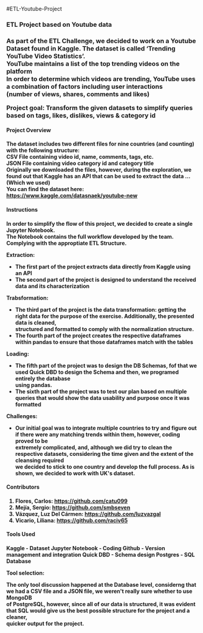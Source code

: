 #ETL-Youtube-Project

<h3>ETL Project based on Youtube data<h3>


As part of the ETL Challenge, we decided to work on a Youtube Dataset found in Kaggle.
The dataset is called ‘Trending YouTube Video Statistics’.  
YouTube maintains a list of the top trending videos on the platform  
In order to determine which videos are trending, YouTube uses a combination of factors including user interactions  
(number of views, shares, comments and likes)  

Project goal: Transform the given datasets to simplify queries based on tags, likes, dislikes, views & category id   


<h4>Project Overview<h4>  
 

The dataset includes two different files for nine countries (and counting) with the following structure:    
CSV File containing video id, name, comments, tags, etc.  
JSON File containing video category id and category title  
Originally we downloaded the files, however, during the exploration, we found out that Kaggle has an API that can be used to extract the data … (Which we used)  
You can find the dataset here:  
https://www.kaggle.com/datasnaek/youtube-new  


<h4>Instructions<h4>  

In order to simplify the flow of this project, we decided to create a single Jupyter Notebook.  
The Notebook contains the full workflow developed by the team. Complying with the approptiate ETL Structure.  

Extraction:  

- The first part of the project extracts data directly from Kaggle using an API  
- The second part of the project is designed to understand the received data and its characterization  

Trabsformation:  

- The third part of the project is the data transformation: getting the right data for the purpose of the exercise. Additionally, the presented data is cleaned,  
structured and formatted to comply with the normalization structure.  
- The fourth part of the project creates the respective dataframes within pandas to ensure that those dataframes match with the tables  

Loading:  

- The fifth part of the project was to design the DB Schemas, fof that we used Quick DBD to design the Schema and then, we programed entirely the database  
using pandas.  
- The sixth part of the project was to test our plan based on multiple queries that would show the data usability and purpose once it was formatted

Challenges:  

- Our initial goal was to integrate multiple countries to try and figure out if there were any matching trends within them, however, coding proved to be  
extremely complicated, and, although we did try to clean the respective datasets, considering the time given and the extent of the cleansing required  
we decided to stick to one country and develop the full process. As is shown, we decided to work with UK's dataset.  


<h4>Contributors<h4>  

1. Flores, Carlos: https://github.com/catu099  
3. Mejía, Sergio: https://github.com/smbseven  
4. Vázquez, Luz Del Cármen: https://github.com/luzvazgal  
5. Vicario, Liliana: https://github.com/raciv65  
  

<h4>Tools Used<h4>  
  Kaggle - Dataset  
  Jupyter Notebook - Coding  
  Github - Version management and integration  
  Quick DBD - Schema design  
  Postgres - SQL Database  
  
  Tool selection:  
  
  The only tool discussion happened at the Database level, considerng that we had a CSV file and a JSON file, we weren't really sure whether to use MongoDB  
  of PostgreSQL, however, since all of our data is structured, it was evident that SQL would give us the best possible structure for the project and a cleaner,   
  quicker output for the project.  
  
